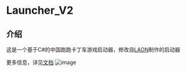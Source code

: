 # Launcher_V2

## 介绍

这是一个基于C#的中国跑跑卡丁车游戏启动器，修改自[LAON](https://github.com/MyPuppy)制作的启动器

更多信息，详见[文档](https://yanygm.github.io/Launcher_V2)
![image](https://raw.githubusercontent.com/yanygm/Launcher_V2/refs/heads/main/Properties/favicon.ico)
